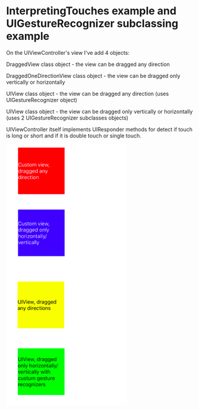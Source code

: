 # InterpretingTouches example and UIGestureRecognizer subclassing example

On the UIViewController's view I've add 4 objects:

DraggedView class object - the view can be dragged any direction


DraggedOneDirectionView class object - the view can be dragged only vertically or horizontally



UIView class object - the view can be dragged any direction (uses UIGestureRecognizer object) 


UIView class object - the view can be dragged only vertically or horizontally (uses 2 UIGestureRecognizer subclasses objects) 


UIViewController itself implements UIResponder methods for detect if touch is long or short and if it is double touch or single touch.


![A](https://github.com/Lilyeka/InterpretingTouches/blob/master/Touches/resultScreen.png "")

